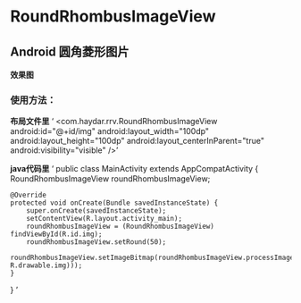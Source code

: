 # RoundRhombusImageView
## Android 圆角菱形图片

**效果图**
    ![]()
### 使用方法：
**布局文件里**
    ‘  <com.haydar.rrv.RoundRhombusImageView
         android:id="@+id/img"
         android:layout_width="100dp"
         android:layout_height="100dp"
         android:layout_centerInParent="true"
         android:visibility="visible" />’

**java代码里**
‘
public class MainActivity extends AppCompatActivity {
    RoundRhombusImageView roundRhombusImageView;

    @Override
    protected void onCreate(Bundle savedInstanceState) {
        super.onCreate(savedInstanceState);
        setContentView(R.layout.activity_main);
        roundRhombusImageView = (RoundRhombusImageView) findViewById(R.id.img);
        roundRhombusImageView.setRound(50);
        roundRhombusImageView.setImageBitmap(roundRhombusImageView.processImage(BitmapFactory.decodeResource(getResources(), R.drawable.img)));
    }
}
’


